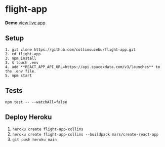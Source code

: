 # flight-app

**Demo** [view live app](https://flight-app-collins.herokuapp.com)

## Setup

```
1. git clone https://github.com/collinsuzebu/flight-app.git
2. cd flight-app
3. npm install
3. $ touch .env
4. add **REACT_APP_API_URL=https://api.spacexdata.com/v3/launches** to the .env file.
5. npm start
```

## Tests

```
npm test -- --watchAll=false
```

## Deploy Heroku

1. `heroku create flight-app-collins`
2. `heroku create flight-app-collins --buildpack mars/create-react-app`
3. `git push heroku main`
